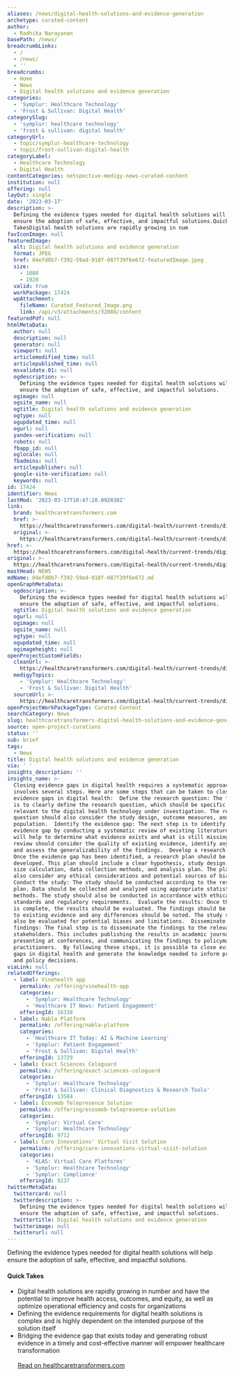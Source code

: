 ```yaml
---
aliases: /news/digital-health-solutions-and-evidence-generation
archetype: curated-content
author:
  - Radhika Narayanan
basePath: /news/
breadcrumbLinks:
  - /
  - /news/
  - ''
breadcrumbs:
  - Home
  - News
  - Digital health solutions and evidence generation
categories:
  - 'Symplur: Healthcare Technology'
  - 'Frost & Sullivan: Digital Health'
categorySlug:
  - 'symplur: healthcare technology'
  - 'frost & sullivan: digital health'
categoryUrl:
  - topic/symplur-healthcare-technology
  - topic/frost-sullivan-digital-health
categoryLabel:
  - Healthcare Technology
  - Digital Health
contentCategories: netspective-medigy-news-curated-content
institution: null
offering: null
layOut: single
date: '2023-03-17'
description: >-
  Defining the evidence types needed for digital health solutions will help
  ensure the adoption of safe, effective, and impactful solutions.Quick
  TakesDigital health solutions are rapidly growing in num
favIconImage: null
featuredImage:
  alt: Digital health solutions and evidence generation
  format: JPEG
  href: 04efd0b7-f392-59ad-918f-087f39f6e672-featuredImage.jpeg
  size:
    - 1080
    - 1920
  valid: true
  workPackage: 17424
  wpAttachment:
    fileName: Curated_Featured_Image.png
    link: /api/v3/attachments/32088/content
featuredPdf: null
htmlMetaData:
  author: null
  description: null
  generator: null
  viewport: null
  articlemodified_time: null
  articlepublished_time: null
  msvalidate.01: null
  ogdescription: >-
    Defining the evidence types needed for digital health solutions will help
    ensure the adoption of safe, effective, and impactful solutions.
  ogimage: null
  ogsite_name: null
  ogtitle: Digital health solutions and evidence generation
  ogtype: null
  ogupdated_time: null
  ogurl: null
  yandex-verification: null
  robots: null
  fbapp_id: null
  oglocale: null
  fbadmins: null
  articlepublisher: null
  google-site-verification: null
  keywords: null
id: 17424
identifier: News
lastMod: '2023-03-17T10:47:28.092838Z'
link:
  brand: healthcaretransformers.com
  href: >-
    https://healthcaretransformers.com/digital-health/current-trends/digital-health-solutions-evidence-generation/
  original: >-
    https://healthcaretransformers.com/digital-health/current-trends/digital-health-solutions-evidence-generation/
href: >-
  https://healthcaretransformers.com/digital-health/current-trends/digital-health-solutions-evidence-generation/
original: >-
  https://healthcaretransformers.com/digital-health/current-trends/digital-health-solutions-evidence-generation/
mastHead: NEWS
mdName: 04efd0b7-f392-59ad-918f-087f39f6e672.md
openGraphMetaData:
  ogdescription: >-
    Defining the evidence types needed for digital health solutions will help
    ensure the adoption of safe, effective, and impactful solutions.
  ogtitle: Digital health solutions and evidence generation
  ogurl: null
  ogimage: null
  ogsite_name: null
  ogtype: null
  ogupdated_time: null
  ogimageheight: null
openProjectCustomFields:
  cleanUrl: >-
    https://healthcaretransformers.com/digital-health/current-trends/digital-health-solutions-evidence-generation/
  medigyTopics:
    - 'Symplur: Healthcare Technology'
    - 'Frost & Sullivan: Digital Health'
  sourceUrl: >-
    https://healthcaretransformers.com/digital-health/current-trends/digital-health-solutions-evidence-generation/
openProjectWorkPackageType: Curated Content
searchCategory: News
slug: healthcaretransformers-digital-health-solutions-and-evidence-generation
source: open-project-curations
status: ''
sub: brief
tags:
  - News
title: Digital health solutions and evidence generation
via: ' '
insights_description: ''
insights_name: >-
  Closing evidence gaps in digital health requires a systematic approach that
  involves several steps. Here are some steps that can be taken to close
  evidence gaps in digital health:  Define the research question: The first step
  is to clearly define the research question, which should be specific and
  relevant to the digital health technology under investigation. The research
  question should also consider the study design, outcome measures, and target
  population.  Identify the evidence gap: The next step is to identify the
  evidence gap by conducting a systematic review of existing literature. This
  will help to determine what evidence exists and what is still missing. The
  review should consider the quality of existing evidence, identify any biases,
  and assess the generalizability of the findings.  Develop a research plan:
  Once the evidence gap has been identified, a research plan should be
  developed. This plan should include a clear hypothesis, study design, sample
  size calculation, data collection methods, and analysis plan. The plan should
  also consider any ethical considerations and potential sources of bias. 
  Conduct the study: The study should be conducted according to the research
  plan. Data should be collected and analyzed using appropriate statistical
  methods. The study should also be conducted in accordance with ethical
  standards and regulatory requirements.  Evaluate the results: Once the study
  is complete, the results should be evaluated. The findings should be compared
  to existing evidence and any differences should be noted. The study should
  also be evaluated for potential biases and limitations.  Disseminate the
  findings: The final step is to disseminate the findings to the relevant
  stakeholders. This includes publishing the results in academic journals,
  presenting at conferences, and communicating the findings to policymakers and
  practitioners.  By following these steps, it is possible to close evidence
  gaps in digital health and generate the knowledge needed to inform practice
  and policy decisions.
viaLink: null
relatedOfferings:
  - label: Vinehealth app
    permalink: /offering/vinehealth-app
    categories:
      - 'Symplur: Healthcare Technology'
      - 'Healthcare IT News: Patient Engagement'
    offeringId: 16338
  - label: Nabla Platform
    permalink: /offering/nabla-platform
    categories:
      - 'Healthcare IT Today: AI & Machine Learning'
      - 'Symplur: Patient Engagement'
      - 'Frost & Sullivan: Digital Health'
    offeringId: 13729
  - label: Exact Sciences Cologuard
    permalink: /offering/exact-sciences-cologuard
    categories:
      - 'Symplur: Healthcare Technology'
      - 'Frost & Sullivan: Clinical Diagnostics & Research Tools'
    offeringId: 13584
  - label: Ecosmob Telepresence Solution
    permalink: /offering/ecosmob-telepresence-solution
    categories:
      - 'Symplur: Virtual Care'
      - 'Symplur: Healthcare Technology'
    offeringId: 9712
  - label: Care Innovations' Virtual Visit Solution
    permalink: /offering/care-innovations-virtual-visit-solution
    categories:
      - 'KLAS: Virtual Care Platforms'
      - 'Symplur: Healthcare Technology'
      - 'Symplur: Compliance'
    offeringId: 9237
twitterMetaData:
  twittercard: null
  twitterdescription: >-
    Defining the evidence types needed for digital health solutions will help
    ensure the adoption of safe, effective, and impactful solutions.
  twittertitle: Digital health solutions and evidence generation
  twitterimage: null
  twitterurl: null
---
```

<p>Defining the evidence types needed for digital health solutions will help ensure the adoption of safe, effective, and impactful solutions.</p><h4>Quick Takes</h4><ul><li>Digital health solutions are rapidly growing in number and have the potential to improve health access, outcomes, and equity, as well as optimize operational efficiency and costs for organizations</li><li>Defining the evidence requirements for digital health solutions is complex and is highly dependent on the intended purpose of the solution itself</li><li>Bridging the evidence gap that exists today and generating robust evidence in a timely and cost-effective manner will empower healthcare transformation<br><br><a href="https://healthcaretransformers.com/digital-health/current-trends/digital-health-solutions-evidence-generation/">Read on healthcaretransformers.com</a></li></ul>